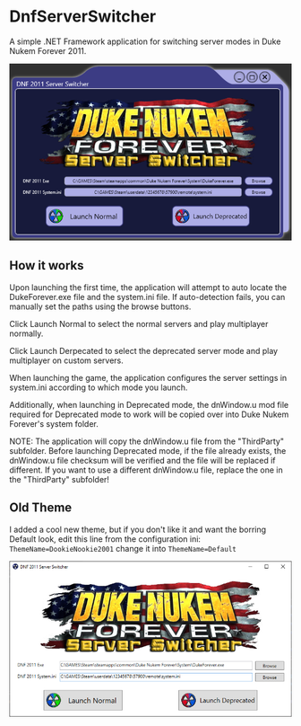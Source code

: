 # DnfServerSwitcher
A simple .NET Framework application for switching server modes in Duke Nukem Forever 2011.

![](.doc/ApplicationTheme.png)

## How it works
Upon launching the first time, the application will attempt to auto locate the DukeForever.exe file and the system.ini file.
If auto-detection fails, you can manually set the paths using the browse buttons.

Click Launch Normal to select the normal servers and play multiplayer normally.

Click Launch Derpecated to select the deprecated server mode and play multiplayer on custom servers.

When launching the game, the application configures the server settings in system.ini according to which mode you launch. 

Additionally, when launching in Deprecated mode, the dnWindow.u mod file required for Deprecated mode to work will be copied over into Duke Nukem Forever's system folder. 

NOTE: The application will copy the dnWindow.u file from the "ThirdParty" subfolder. Before launching Deprecated mode, if the file already exists, the dnWindow.u file checksum will be verified and the file will be replaced if different. If you want to use a different dnWindow.u file, replace the one in the "ThirdParty" subfolder!

## Old Theme

I added a cool new theme, but if you don't like it and want the borring Default look, edit this line from the configuration ini:
`ThemeName=DookieNookie2001` change it into `ThemeName=Default`

![](.doc/Application.png)